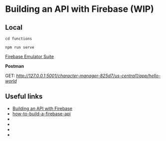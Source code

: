 # Building an API with Firebase (WIP)

## Local

`cd functions`

`npm run serve`

[Firebase Emulator Suite](http://127.0.0.1:4000/)

**Postman**

GET: *http://127.0.0.1:5001/character-manager-825d7/us-central1/app/hello-world*


## Useful links

- [Building an API with Firebase](https://indepth.dev/post/5de4f022b2bc9211f8af7488/building-an-api-with-firebase)
- [how-to-build-a-firebase-api]()
- [](https://github.com/andrewevans0102/how-to-build-a-firebase-api)
- []()
- []()
- []()